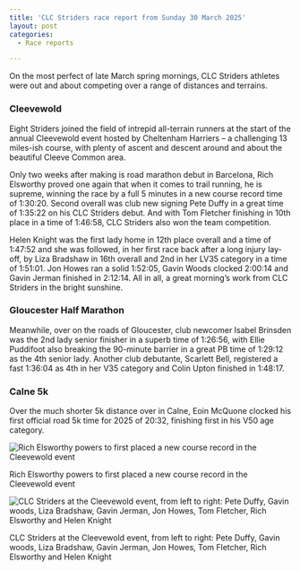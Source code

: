 ```yaml
---
title: 'CLC Striders race report from Sunday 30 March 2025'
layout: post
categories:
  - Race reports

---
```


On the most perfect of late March spring mornings, CLC Striders athletes were out and about competing over a range of distances and terrains.

### Cleevewold

Eight Striders joined the field of intrepid all-terrain runners at the start of the annual Cleevewold event hosted by Cheltenham Harriers – a challenging 13 miles-ish course, with plenty of ascent and descent around and about the beautiful Cleeve Common area.

Only two weeks after making is road marathon debut in Barcelona, Rich Elsworthy proved one again that when it comes to trail running, he is supreme, winning the race by a full 5 minutes in a new course record time of 1:30:20. Second overall was club new signing Pete Duffy in a great time of 1:35:22 on his CLC Striders debut. And with Tom Fletcher finishing in 10th place in a time of 1:46:58, CLC Striders also won the team competition.

Helen Knight was the first lady home in 12th place overall and a time of 1:47:52 and she was followed, in her first race back after a long injury lay-off, by Liza Bradshaw in 16th overall and 2nd in her LV35 category in a time of 1:51:01. Jon Howes ran a solid 1:52:05, Gavin Woods clocked 2:00:14 and Gavin Jerman finished in 2:12:14. All in all, a great morning’s work from CLC Striders in the bright sunshine.

### Gloucester Half Marathon

Meanwhile, over on the roads of Gloucester, club newcomer Isabel Brinsden was the 2nd lady senior finisher in a superb time of 1:26:56, with Ellie Puddifoot also breaking the 90-minute barrier in a great PB time of 1:29:12 as the 4th senior lady. Another club debutante, Scarlett Bell, registered a fast 1:36:04 as 4th in her V35 category and Colin Upton finished in 1:48:17.

### Calne 5k

Over the much shorter 5k distance over in Calne, Eoin McQuone clocked his first official road 5k time for 2025 of 20:32, finishing first in his V50 age category.

![Rich Elsworthy powers to first placed a new course record in the Cleevewold event](/images/2025/04/2025-04-10-Cleevewold.jpg "Rich Elsworthy powers to first placed a new course record in the Cleevewold event
")

Rich Elsworthy powers to first placed a new course record in the Cleevewold event

![CLC Striders at the Cleevewold event, from left to right: Pete Duffy, Gavin woods, Liza Bradshaw, Gavin Jerman, Jon Howes, Tom Fletcher, Rich Elsworthy and Helen Knight
](/images/2025/04/2025-04-10-Cleevewold-team.jpg "CLC Striders at the Cleevewold event, from left to right: Pete Duffy, Gavin woods, Liza Bradshaw, Gavin Jerman, Jon Howes, Tom Fletcher, Rich Elsworthy and Helen Knight")

CLC Striders at the Cleevewold event, from left to right: Pete Duffy, Gavin woods, Liza Bradshaw, Gavin Jerman, Jon Howes, Tom Fletcher, Rich Elsworthy and Helen Knight


